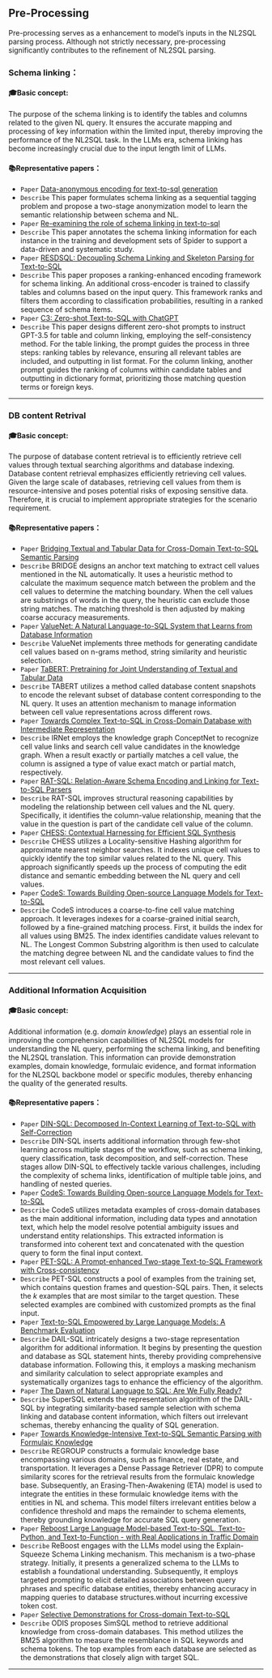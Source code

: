 ## Pre-Processing
Pre-processing serves as a enhancement to model’s inputs in the NL2SQL parsing process. Although not strictly necessary, pre-processing significantly contributes to the refinement of
NL2SQL parsing.
### Schema linking：
#### 🎓Basic concept:
The purpose of the schema linking is to identify the tables and columns related to the given NL query. 
It ensures the accurate mapping and processing of key information within the limited input, thereby improving the performance of the NL2SQL task.
In the LLMs era, schema linking has become increasingly crucial due to the input length limit of LLMs. 
#### 📚Representative papers：
+ `Paper` [Data-anonymous encoding for text-to-sql generation](https://aclanthology.org/D19-1543/) 
+ `Describe` This paper formulates schema linking as a sequential tagging problem and propose a two-stage anonymization model to learn the semantic relationship between schema and NL. 
+ `Paper` [Re-examining the role of schema linking in text-to-sql](https://aclanthology.org/2020.emnlp-main.564/) 
+ `Describe` This paper  annotates the schema linking information for each instance in the training and development sets of Spider to support a data-driven and systematic study. 
+ `Paper` [RESDSQL: Decoupling Schema Linking and Skeleton Parsing for Text-to-SQL](https://arxiv.org/abs/2302.05965) 
+ `Describe` This paper proposes a ranking-enhanced encoding framework for schema linking. An additional cross-encoder is trained to classify tables and columns based on the input query. This framework ranks and filters them according to classification probabilities, resulting in a ranked sequence of schema items.
+ `Paper` [C3: Zero-shot Text-to-SQL with ChatGPT](https://arxiv.org/abs/2307.07306) 
+ `Describe` This paper designs different zero-shot prompts to instruct GPT-3.5 for table and column linking, employing the self-consistency method. For the table linking, the prompt guides the process in three steps: ranking tables by relevance, ensuring all relevant tables are included, and outputting in list format. For the column linking, another prompt guides the ranking of columns within candidate tables and outputting in dictionary format, prioritizing those matching question terms or foreign keys. 
---
### DB content Retrival
#### 🎓Basic concept:
The purpose of database content retrieval is to efficiently retrieve cell values through textual searching algorithms and database indexing. Database content retrieval emphasizes efficiently retrieving cell values. Given the large scale of databases, retrieving cell values from them is resource-intensive and poses potential risks of exposing sensitive data. Therefore, it is crucial to implement appropriate strategies for the scenario requirement. 
#### 📚Representative papers：
+ `Paper` [Bridging Textual and Tabular Data for Cross-Domain Text-to-SQL Semantic Parsing](https://arxiv.org/pdf/2012.12627) 
+ `Describe` BRIDGE designs an anchor text matching to extract cell values mentioned in the NL automatically. It uses a heuristic method to calculate the maximum sequence match between the problem and the cell values to determine the matching boundary. When the cell values are substrings of words in the query, the heuristic can exclude those string matches. The matching threshold is then adjusted by making coarse accuracy measurements.
+ `Paper` [ValueNet: A Natural Language-to-SQL System that Learns from Database Information](https://ieeexplore.ieee.org/stamp/stamp.jsp?arnumber=9458778&casa_token=UWDqhoU2Wb0AAAAA:QetXS1rDu1qXExZJa6cKotIE5YXzHG-YwWyRNuhdaqwaRnB-Wj_S8MuypI--RIcF9oHb5a7pz1IR8h0&tag=1)
+ `Describe` ValueNet implements three methods for generating candidate cell values based on n-grams method, string similarity and heuristic selection.
+ `Paper` [TaBERT: Pretraining for Joint Understanding of Textual and Tabular Data](https://arxiv.org/pdf/2005.08314)
+ `Describe` TABERT utilizes a method called database content snapshots to encode the relevant subset of database content corresponding to the NL query. It uses an attention mechanism to manage information between cell value representations across different rows.
+ `Paper` [Towards Complex Text-to-SQL in Cross-Domain Database with Intermediate Representation](https://arxiv.org/pdf/1905.08205)
+ `Describe` IRNet employs the knowledge graph ConceptNet to recognize cell value links and search cell value candidates in the knowledge graph. When a result exactly or partially matches a cell value, the column is assigned a type of value exact match or partial match, respectively.
+ `Paper` [RAT-SQL: Relation-Aware Schema Encoding and Linking for Text-to-SQL Parsers](https://arxiv.org/pdf/1911.04942)
+ `Describe` RAT-SQL improves structural reasoning capabilities by modeling the relationship between cell values and the NL query. Specifically, it identifies the column-value relationship, meaning that the value in the question is part of the candidate cell value of the column. 
+ `Paper` [CHESS: Contextual Harnessing for Efficient SQL Synthesis](https://arxiv.org/pdf/2405.16755)
+ `Describe` CHESS utilizes a Locality-sensitive Hashing algorithm for approximate nearest neighbor searches. It indexes unique cell values to quickly identify the top similar values related to the NL query. This approach significantly speeds up the process of computing the edit distance and semantic embedding between the NL query and cell values.
+ `Paper` [CodeS: Towards Building Open-source Language Models for Text-to-SQL](https://dl.acm.org/doi/abs/10.1145/3654930)
+ `Describe` CodeS introduces a coarse-to-fine cell value matching approach. It leverages indexes for a coarse-grained initial search, followed by a fine-grained matching process. First, it builds the index for all values using BM25. The index identifies candidate values relevant to NL. The Longest Common Substring algorithm is then used to calculate the matching degree between NL and the candidate values to find the most relevant cell values.
---
### Additional Information Acquisition
#### 🎓Basic concept:
Additional information (e.g. *domain knowledge*) plays an essential role in improving the comprehension capabilities of NL2SQL models for understanding the NL query, performing the schema linking, and benefiting the NL2SQL translation. This information can provide demonstration examples, domain knowledge, formulaic evidence, and format information for the NL2SQL backbone model or specific modules, thereby enhancing the quality of the generated results.
#### 📚Representative papers：
+ `Paper` [DIN-SQL: Decomposed In-Context Learning of Text-to-SQL with Self-Correction](https://arxiv.org/pdf/2304.11015v3.pdf)
+ `Describe` DIN-SQL inserts additional information through few-shot learning across multiple stages of the workflow, such as schema linking, query classification, task decomposition, and self-correction. These stages allow DIN-SQL to effectively tackle various challenges, including the complexity of schema links, identification of multiple table joins, and handling of nested queries.
+ `Paper` [CodeS: Towards Building Open-source Language Models for Text-to-SQL](https://dl.acm.org/doi/abs/10.1145/3654930)
+ `Describe` CodeS utilizes metadata examples of cross-domain databases as the main additional information, including data types and annotation text, which help the model resolve potential ambiguity issues and understand entity relationships. This extracted information is transformed into coherent text and concatenated with the question query to form the final input context.
+ `Paper` [PET-SQL: A Prompt-enhanced Two-stage Text-to-SQL Framework with Cross-consistency](https://arxiv.org/pdf/2403.09732)
+ `Describe` PET-SQL constructs a pool of examples from the training set, which contains question frames and question-SQL pairs. Then, it selects the $k$ examples that are most similar to the target question.  These selected examples are combined with customized prompts as the final input.
+ `Paper` [Text-to-SQL Empowered by Large Language Models: A Benchmark Evaluation](https://arxiv.org/pdf/2308.15363v4.pdf)
+ `Describe` DAIL-SQL intricately designs a two-stage representation algorithm for additional information. It begins by presenting the question and database as SQL statement hints, thereby providing comprehensive database information. Following this, it employs a masking mechanism and similarity calculation to select appropriate examples and systematically organizes tags to enhance the efficiency of the algorithm. 
+ `Paper` [The Dawn of Natural Language to SQL: Are We Fully Ready?](https://arxiv.org/pdf/2308.15363v4.pdf)
+ `Describe` SuperSQL extends the representation algorithm of the DAIL-SQL by integrating similarity-based sample selection with schema linking and database content information, which filters out irrelevant schemas, thereby enhancing the quality of SQL generation.
+ `Paper` [Towards Knowledge-Intensive Text-to-SQL Semantic Parsing with Formulaic Knowledge](https://arxiv.org/pdf/2301.01067)
+ `Describe` REGROUP constructs a formulaic knowledge base encompassing various domains, such as finance, real estate, and transportation.  It leverages a Dense Passage Retriever (DPR) to compute similarity scores for the retrieval results from the formulaic knowledge base.  Subsequently, an Erasing-Then-Awakening (ETA) model is used to integrate the entities in these formulaic knowledge items with the entities in NL and schema. This model filters irrelevant entities below a confidence threshold and maps the remainder to schema elements, thereby grounding knowledge for accurate SQL query generation.
+ `Paper` [Reboost Large Language Model-based Text-to-SQL, Text-to-Python, and Text-to-Function - with Real Applications in Traffic Domain](https://arxiv.org/pdf/2310.18752)
+ `Describe` ReBoost engages with the LLMs model using the Explain-Squeeze Schema Linking mechanism. This mechanism is a two-phase strategy. Initially, it presents a generalized schema to the LLMs to establish a foundational understanding. Subsequently, it employs targeted prompting to elicit detailed associations between query phrases and specific database entities, thereby enhancing accuracy in mapping queries to database structures.without incurring excessive token cost.
+ `Paper` [Selective Demonstrations for Cross-domain Text-to-SQL](https://arxiv.org/pdf/2310.06302)
+ `Describe` ODIS proposes SimSQL method to retrieve additional knowledge from cross-domain databases. This method utilizes the BM25 algorithm to measure the resemblance in SQL keywords and schema tokens.  The top examples from each database are selected as the demonstrations that closely align with target SQL.
---
